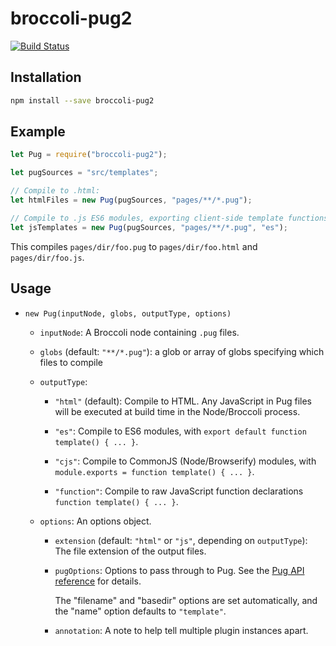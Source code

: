 # broccoli-pug2

[![Build Status](https://travis-ci.org/joliss/broccoli-pug2.svg?branch=master)](https://travis-ci.org/joliss/broccoli-pug2)

## Installation

```sh
npm install --save broccoli-pug2
```

## Example

```js
let Pug = require("broccoli-pug2");

let pugSources = "src/templates";

// Compile to .html:
let htmlFiles = new Pug(pugSources, "pages/**/*.pug");

// Compile to .js ES6 modules, exporting client-side template functions:
let jsTemplates = new Pug(pugSources, "pages/**/*.pug", "es");
```

This compiles `pages/dir/foo.pug` to `pages/dir/foo.html` and
`pages/dir/foo.js`.

## Usage

* `new Pug(inputNode, globs, outputType, options)`

    * `inputNode`: A Broccoli node containing `.pug` files.

    * `globs` (default: `"**/*.pug"`): a glob or array of globs specifying
      which files to compile

    * `outputType`:

        * `"html"` (default): Compile to HTML. Any JavaScript in Pug files will be
          executed at build time in the Node/Broccoli process.

        * `"es"`: Compile to ES6 modules, with
          `export default function template() { ... }`.

        * `"cjs"`: Compile to CommonJS (Node/Browserify) modules, with
          `module.exports = function template() { ... }`.

        * `"function"`: Compile to raw JavaScript function declarations
          `function template() { ... }`.

    * `options`: An options object.

        * `extension` (default: `"html"` or `"js"`, depending on `outputType`):
          The file extension of the output files.

        * `pugOptions`: Options to pass through to Pug. See the [Pug API
          reference](https://pugjs.org/api/reference.html#options) for details.

          The "filename" and "basedir" options are set automatically, and the
          "name" option defaults to `"template"`.

        * `annotation`: A note to help tell multiple plugin instances apart.
